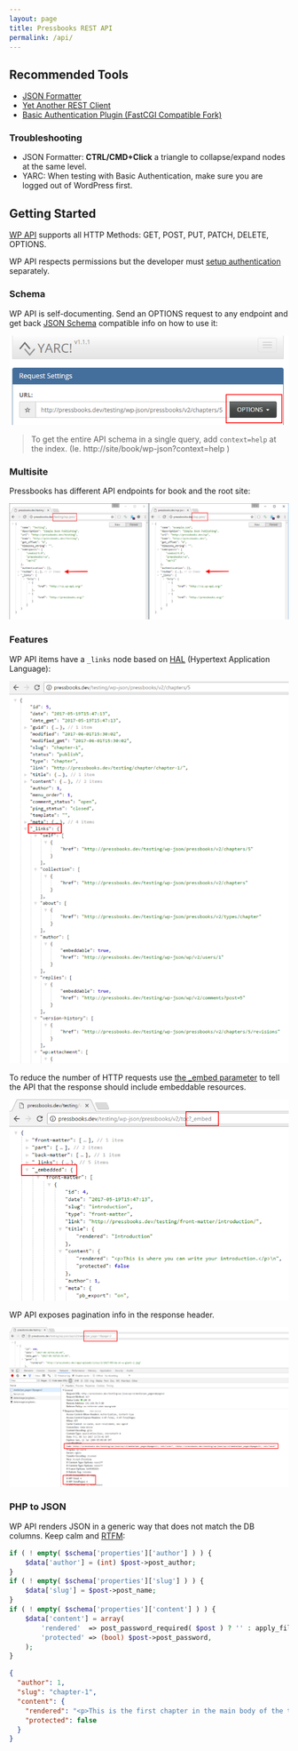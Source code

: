 ```yaml
---
layout: page
title: Pressbooks REST API
permalink: /api/
---
```


## Recommended Tools

 + [JSON Formatter](https://github.com/callumlocke/json-formatter)
 + [Yet Another REST Client](https://github.com/paulhitz/yet-another-rest-client)
 + [Basic Authentication Plugin (FastCGI Compatible Fork)](https://github.com/eventespresso/Basic-Auth)

### Troubleshooting

 + JSON Formatter: **CTRL/CMD+Click** a triangle to collapse/expand nodes at the same level.
 + YARC: When testing with Basic Authentication, make sure you are logged out of WordPress first.

## Getting Started

[WP API](https://developer.wordpress.org/rest-api/) supports all HTTP Methods: GET, POST, PUT, PATCH, DELETE, OPTIONS.

WP API respects permissions but the developer must [setup authentication](https://developer.wordpress.org/rest-api/using-the-rest-api/authentication/#authentication-plugins) separately.

### Schema

WP API is self-documenting. Send an OPTIONS request to any endpoint and get back [JSON Schema](http://json-schema.org/) compatible info on how to use it:

![OPTIONS in YARC](images/api/options.png)

> To get the entire API schema in a single query, add `context=help` at the index. (Ie. http://site/book/wp-json?context=help )

### Multisite

Pressbooks has different API endpoints for book and the root site:

![Book vs. Root](images/api/namespaces.png)

### Features

WP API items have a `_links` node based on [HAL](http://stateless.co/hal_specification.html) (Hypertext Application Language):

![_links](images/api/links.png)

To reduce the number of HTTP requests use [the _embed parameter](https://developer.wordpress.org/rest-api/using-the-rest-api/global-parameters/#_embed) to tell the API that the response should include embeddable resources.

![_embeded](images/api/embeded.png)

WP API exposes pagination info in the response header.

![pagination](images/api/pagination.png)

### PHP to JSON

WP API renders JSON in a generic way that does not match the DB columns. Keep calm and [RTFM](https://developer.wordpress.org/rest-api/reference/posts/):

```php
if ( ! empty( $schema['properties']['author'] ) ) {
    $data['author'] = (int) $post->post_author;
}
if ( ! empty( $schema['properties']['slug'] ) ) {
    $data['slug'] = $post->post_name;
}
if ( ! empty( $schema['properties']['content'] ) ) {
    $data['content'] = array(
        'rendered'  => post_password_required( $post ) ? '' : apply_filters( 'the_content', $post->post_content ),
        'protected' => (bool) $post->post_password,
    );
}
```

```json
{
  "author": 1,
  "slug": "chapter-1",
  "content": {
    "rendered": "<p>This is the first chapter in the main body of the text. You can change the text, rename the chapter, add new chapters, and add new parts.</p>",
    "protected": false
  }
}
```
